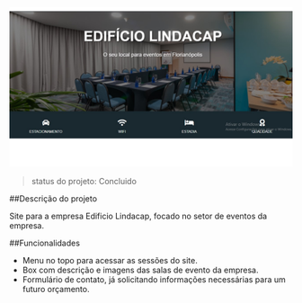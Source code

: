<p align=center>
    <img src="./img/img-readme.JPG">
</p>

>status do projeto: Concluido

##Descrição do projeto

Site para a empresa Edificio Lindacap, focado no setor de eventos da empresa. 

##Funcionalidades

- Menu no topo para acessar as sessões do site.
- Box com descrição e imagens das salas de evento da empresa.
- Formulário de contato, já solicitando informações necessárias para um futuro orçamento.